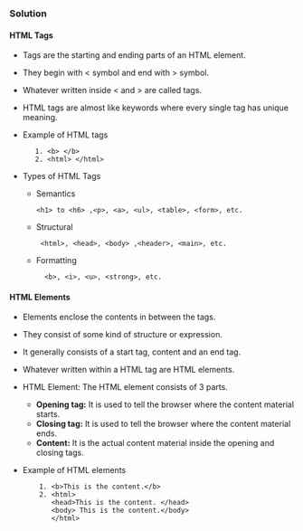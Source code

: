 ### Solution 
#### HTML Tags
- Tags are the starting and ending parts of an HTML element.
- They begin with < symbol and end with > symbol.
-  Whatever written inside < and > are called tags.
-  HTML tags are almost like keywords where every single tag has unique meaning.
-  Example of HTML tags
 
          1. <b> </b>
          2. <html> </html>
  - Types of HTML Tags
      - Semantics

            <h1> to <h6> ,<p>, <a>, <ul>, <table>, <form>, etc.
      - Structural

             <html>, <head>, <body> ,<header>, <main>, etc.
      - Formatting

              <b>, <i>, <u>, <strong>, etc.

#### HTML Elements
- Elements enclose the contents in between the tags.
- They consist of some kind of structure or expression.
- It generally consists of a start tag, content and an end tag.
- Whatever written within a HTML tag are HTML elements.
- HTML Element: The HTML element consists of 3 parts.
  - **Opening tag:** It is used to tell the browser where the content material starts.
  - **Closing tag:** It is used to tell the browser where the content material ends.
  - **Content:** It is the actual content material inside the opening and closing tags.
- Example of HTML elements
     
          1. <b>This is the content.</b>
          2. <html>
             <head>This is the content. </head>
             <body> This is the content.</body>
             </html>
